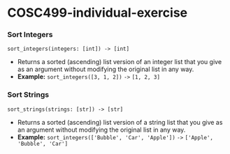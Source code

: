# COSC499-individual-exercise

### Sort Integers
`sort_integers(integers: [int]) -> [int]`
- Returns a sorted (ascending) list version of an integer list that you give as an argument without modifying the original list in any way.
- **Example:** `sort_integers([3, 1, 2])` `->` `[1, 2, 3]`

### Sort Strings
`sort_strings(strings: [str]) -> [str]`
- Returns a sorted (ascending) list version of a string list that you give as an argument without modifying the original list in any way.
- **Example:** `sort_integers(['Bubble', 'Car', 'Apple'])` `->` `['Apple', 'Bubble', 'Car']`